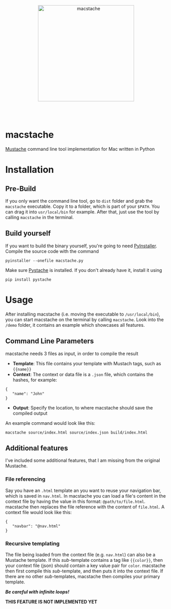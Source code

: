 <br></br>
<p align="center">
  <img src="https://github.com/columbbus/macstache/blob/master/resources/macstache.png?raw=true" alt="macstache" height="300"/>
</p>
<br></br>


# macstache
[Mustache](https://mustache.github.io) command line tool implementation for Mac written in Python



# Installation

## Pre-Build
If you only want the command line tool, go to `dist` folder and grab the `macstache` executable. Copy it to a folder, which is part of your `$PATH`. You can drag it into `usr/local/bin` for example. After that, just use the tool by calling `macstache` in the terminal.


## Build yourself
If you want to build the binary yourself, you're going to need [PyInstaller](https://www.pyinstaller.org). Compile the source code with the command
```
pyinstaller --onefile macstache.py
```

Make sure [Pystache](https://github.com/defunkt/pystache) is installed. If you don't already have it, install it using
```
pip install pystache
```



# Usage
After installing macstache (i.e. moving the executable to `/usr/local/bin`), you can start macstache on the terminal by calling `macstache`. Look into the `/demo` folder, it contains an example which showcases all features.


## Command Line Parameters
macstache needs 3 files as input, in order to compile the result
* **Template**: This file contains your template with Mustach tags, such as `{{name}}`
* **Context**: The context or data file is a `.json` file, which contains the hashes, for example:
```
{
   "name": "John"
}
```

* **Output**: Specify the location, to where macstache should save the compiled output

An example command would look like this:
```
macstache source/index.html source/index.json build/index.html
```


## Additional features
I've included some additional features, that I am missing from the original Mustache.

### File referencing
Say you have an `.html` template an you want to reuse your navigation bar, which is saved in `nav.html`. In macstache you can load a file's content in the context file by having the value in this format: `@path/to/file.html`. macstache then replaces the file reference with the content of `file.html`. A context file would look like this:
```
{
   "navbar": "@nav.html"
}
```

### Recursive templating
The file being loaded from the context file (e.g. `nav.html`) can also be a Mustache template. If this *sub*-template contains a tag like `{{color}}`, then your context file (json) should contain a key value pair for `color`. macstache then first compile this *sub*-template, and then puts it into the context file. If there are no other *sub*-templates, macstache then compiles your primary template.

***Be careful with infinite loops!***

**THIS FEATURE IS NOT IMPLEMENTED YET**
